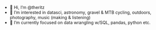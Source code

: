 - 👋 Hi, I’m @theritz
- 👀 I’m interested in datasci, astronomy, gravel & MTB cycling, outdoors, photography, music (making & listening)
- 🌱 I’m currently focused on data wrangling w/SQL, pandas, python etc.

<!---
theritz/theritz is a ✨ special ✨ repository because its `README.md` (this file) appears on your GitHub profile.
You can click the Preview link to take a look at your changes.
--->

